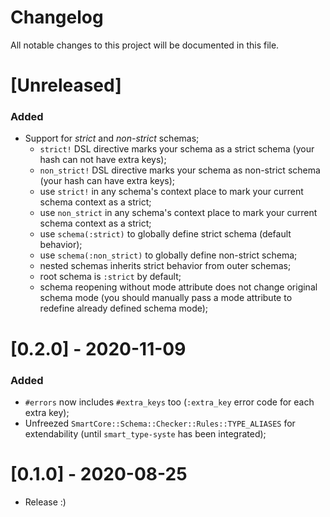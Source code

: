 # Changelog
All notable changes to this project will be documented in this file.

# [Unreleased]
### Added
- Support for *strict* and *non-strict* schemas;
  - `strict!` DSL directive marks your schema as a strict schema (your hash can not have extra keys);
  - `non_strict!` DSL directive marks your schema as non-strict schema (your hash can have extra keys);
  - use `strict!` in any schema's context place to mark your current schema context as a strict;
  - use `non_strict` in any schema's context place to mark your current schema context as a strict;
  - use `schema(:strict)` to globally define strict schema (default behavior);
  - use `schema(:non_strict)` to globally define non-strict schema;
  - nested schemas inherits strict behavior from outer schemas;
  - root schema is `:strict` by default;
  - schema reopening without mode attribute does not change original schema mode
    (you should manually pass a mode attribute to redefine already defined schema mode);

# [0.2.0] - 2020-11-09
### Added
- `#errors` now includes `#extra_keys` too (`:extra_key` error code for each extra key);
- Unfreezed `SmartCore::Schema::Checker::Rules::TYPE_ALIASES` for extendability (until `smart_type-syste` has been integrated);

# [0.1.0] - 2020-08-25

- Release :)
